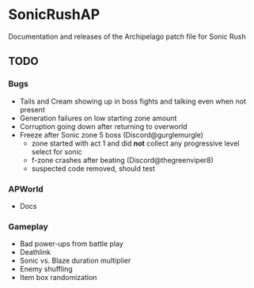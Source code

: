 # SonicRushAP
Documentation and releases of the Archipelago patch file for Sonic Rush

## TODO
### Bugs
- Tails and Cream showing up in boss fights and talking even when not present
- Generation failures on low starting zone amount
- Corruption going down after returning to overworld
- Freeze after Sonic zone 5 boss (Discord@gurglemurgle)
  - zone started with act 1 and did **not** collect any progressive level select for sonic
  - f-zone crashes after beating (Discord@thegreenviper8)
  - suspected code removed, should test

### APWorld
- Docs

### Gameplay
- Bad power-ups from battle play
- Deathlink
- Sonic vs. Blaze duration multiplier
- Enemy shuffling
- Item box randomization
